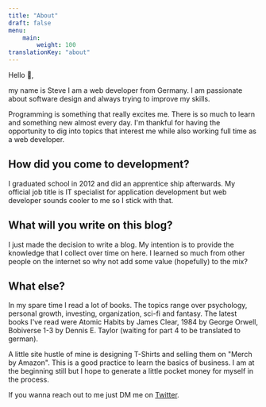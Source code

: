 ```yaml
---
title: "About"
draft: false
menu: 
    main:
        weight: 100
translationKey: "about"
---
```


Hello 👋,

my name is Steve I am a web developer from Germany. I am passionate about software design and always trying to improve my skills.  

Programming is something that really excites me. There is so much to learn and something new almost every day. I'm thankful for having the opportunity to dig into topics that interest me while also working full time as a web developer.

## How did you come to development?

I graduated school in 2012 and did an apprentice ship afterwards. My official job title is IT specialist for application development but web developer sounds cooler to me so I stick with that.

## What will you write on this blog?

I just made the decision to write a blog. My intention is to provide the knowledge that I collect over time on here. I learned so much from other people on the internet so why not add some value (hopefully) to the mix?
## What else?

In my spare time I read a lot of books. The topics range over psychology, personal growth, investing, organization, sci-fi and fantasy. The latest books I've read were Atomic Habits by James Clear, 1984 by George Orwell, Bobiverse 1-3 by Dennis E. Taylor (waiting for part 4 to be translated to german).

A little site hustle of mine is designing T-Shirts and selling them on "Merch by Amazon". This is a good practice to learn the basics of business. I am at the beginning still but I hope to generate a little pocket money for myself in the process.

If you wanna reach out to me just DM me on [Twitter](https://twitter.com/stvbyr). 
